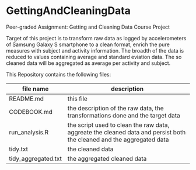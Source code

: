 # GettingAndCleaningData
Peer-graded Assignment: Getting and Cleaning Data Course Project

Target of this project is to transform raw data as logged by accelerometers of Samsung Galaxy S smartphone to a clean format, enrich the pure measures with subject and activity information. The broadth of the data is reduced to values containing average and standard eviation data. The so cleaned data will be aggregated as average per activity and subject.  

This Repository contains the following files:

|file name          | description                             |
|-------------------|-----------------------------------------|
|README.md          | this file                               |
|CODEBOOK.md        | the description of the raw data, the transformations done and the target data |
|run_analysis.R     | the script used to clean the raw data, aggreate the cleaned data and persist both the cleaned and the aggregated data |
|tidy.txt           | the cleaned data |
|tidy_aggregated.txt| the aggregated cleaned data |

